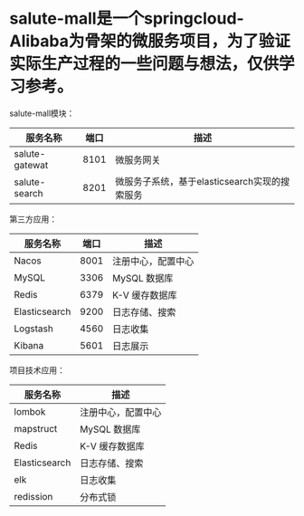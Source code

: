 # salute-mall是一个springcloud-Alibaba为骨架的微服务项目，为了验证实际生产过程的一些问题与想法，仅供学习参考。



salute-mall模块：

服务名称 | 端口 | 描述
---|---|---
salute-gatewat| 8101| 微服务网关
salute-search| 8201 | 微服务子系统，基于elasticsearch实现的搜索服务



第三方应用：

服务名称 | 端口 | 描述
---|---|---
Nacos| 8001 |注册中心，配置中心 
MySQL| 3306 |MySQL 数据库 
Redis| 6379 | K-V 缓存数据库 
Elasticsearch|9200 | 日志存储、搜索
Logstash|4560|日志收集
Kibana|5601|日志展示


项目技术应用：

服务名称  | 描述
---|---
lombok| 注册中心，配置中心 
mapstruct| MySQL 数据库 
Redis|  K-V 缓存数据库 
Elasticsearch| 日志存储、搜索
elk|日志收集
redission|分布式锁
